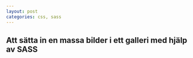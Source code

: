 ```yaml
---
layout: post
categories: css, sass
---
```


## Att sätta in en massa bilder i ett galleri med hjälp av SASS
